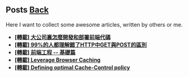 ## Posts	[Back](./../README.md)

Here I want to collect some awesome articles, written by others or me.

- [**[轉載] 大公司裏怎麼開發和部署前端代碼**](./frontend_code_in_big_company/frontend_code_in_big_company.md)
- [**[轉載] 99%的人都理解錯了HTTP中GET與POST的區別**](./http_and_get/http_and_get.md)
- [**[轉載] 前端工程 -- 基礎篇**](./base_frontend/base_frontend.md) 
- [**[轉載] 
Leverage Browser Caching**](./leverage_browser_caching/leverage_browser_caching.md)
- [**[轉載] 
Defining optimal Cache-Control policy**](./optimal_cache_control/optimal_cache_control.md)
